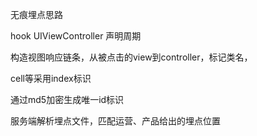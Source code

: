 无痕埋点思路

hook UIViewController 声明周期

构造视图响应链条，从被点击的view到controller，标记类名，

cell等采用index标识

通过md5加密生成唯一id标识

服务端解析埋点文件，匹配运营、产品给出的埋点位置

